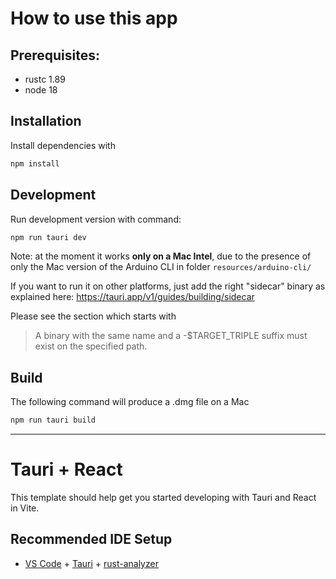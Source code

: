 # How to use this app

## Prerequisites:
- rustc 1.89
- node 18

## Installation
Install dependencies with
```sh
npm install
```

## Development
Run development version with command:
```sh
npm run tauri dev
```

Note: at the moment it works **only on a Mac Intel**, due to the presence of only the Mac version of the Arduino CLI in folder `resources/arduino-cli/`

If you want to run it on other platforms, just add the right "sidecar" binary 
as explained here:
https://tauri.app/v1/guides/building/sidecar

Please see the section which starts with 
> A binary with the same name and a -$TARGET_TRIPLE suffix must exist on the specified path. 

## Build

The following command will produce a .dmg file on a Mac
```sh 
npm run tauri build
```

----

# Tauri + React

This template should help get you started developing with Tauri and React in Vite.

## Recommended IDE Setup

- [VS Code](https://code.visualstudio.com/) + [Tauri](https://marketplace.visualstudio.com/items?itemName=tauri-apps.tauri-vscode) + [rust-analyzer](https://marketplace.visualstudio.com/items?itemName=rust-lang.rust-analyzer)
